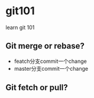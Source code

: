# git101
learn git 101
## Git merge or rebase?
- featch分支commit一个change
- master分支commit一个change

## Git fetch or pull?
